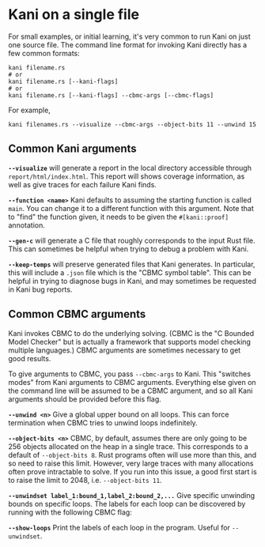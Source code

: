# Kani on a single file

For small examples, or initial learning, it's very common to run Kani on just one source file.
The command line format for invoking Kani directly has a few common formats:

```
kani filename.rs
# or
kani filename.rs [--kani-flags]
# or
kani filename.rs [--kani-flags] --cbmc-args [--cbmc-flags]
```

For example,

```
kani filenames.rs --visualize --cbmc-args --object-bits 11 --unwind 15
```

## Common Kani arguments

**`--visualize`** will generate a report in the local directory accessible through `report/html/index.html`.
This report will shows coverage information, as well as give traces for each failure Kani finds.

**`--function <name>`** Kani defaults to assuming the starting function is called `main`.
You can change it to a different function with this argument.
Note that to "find" the function given, it needs to be given the `#[kani::proof]` annotation.

**`--gen-c`** will generate a C file that roughly corresponds to the input Rust file.
This can sometimes be helpful when trying to debug a problem with Kani.

**`--keep-temps`** will preserve generated files that Kani generates.
In particular, this will include a `.json` file which is the "CBMC symbol table".
This can be helpful in trying to diagnose bugs in Kani, and may sometimes be requested in Kani bug reports.

## Common CBMC arguments

Kani invokes CBMC to do the underlying solving.
(CBMC is the "C Bounded Model Checker" but is actually a framework that supports model checking multiple languages.)
CBMC arguments are sometimes necessary to get good results.

To give arguments to CBMC, you pass `--cbmc-args` to Kani.
This "switches modes" from Kani arguments to CBMC arguments.
Everything else given on the command line will be assumed to be a CBMC argument, and so all Kani arguments should be provided before this flag.

**`--unwind <n>`** Give a global upper bound on all loops.
This can force termination when CBMC tries to unwind loops indefinitely.

**`--object-bits <n>`** CBMC, by default, assumes there are only going to be 256 objects allocated on the heap in a single trace.
This corresponds to a default of `--object-bits 8`.
Rust programs often will use more than this, and so need to raise this limit.
However, very large traces with many allocations often prove intractable to solve.
If you run into this issue, a good first start is to raise the limit to 2048, i.e. `--object-bits 11`.

**`--unwindset label_1:bound_1,label_2:bound_2,...`** Give specific unwinding bounds on specific loops.
The labels for each loop can be discovered by running with the following CBMC flag:

**`--show-loops`** Print the labels of each loop in the program.
Useful for `--unwindset`.
